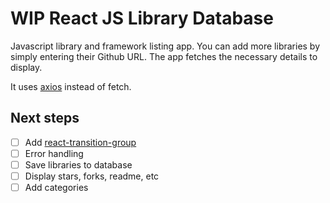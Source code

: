 # WIP React JS Library Database

Javascript library and framework listing app. You can add more libraries by
simply entering their Github URL. The app fetches the necessary details to
display.

It uses [axios](https://github.com/mzabriskie/axios) instead of fetch.

## Next steps

- [ ] Add [react-transition-group](https://github.com/reactjs/react-transition-group)
- [ ] Error handling
- [ ] Save libraries to database
- [ ] Display stars, forks, readme, etc
- [ ] Add categories

